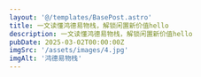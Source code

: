 ```yaml
---
layout: '@/templates/BasePost.astro'
title: 一文读懂鸿德易物栈，解锁闲置新价值hello
description: 一文读懂鸿德易物栈，解锁闲置新价值hello
pubDate: 2025-03-02T00:00:00Z
imgSrc: '/assets/images/4.jpg'
imgAlt: '鸿德易物栈'
---
```


<!-- 想了解更多吗？请点击 [这里](../sixth-post/). -->